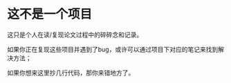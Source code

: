 # 这不是一个项目  

这只是个人在读/复现论文过程中的碎碎念和记录。  

如果你正在复现这些项目并遇到了bug，或许可以通过项目下对应的笔记来找到解决方法；  

如果你想来这里抄几行代码，那你来错地方了。
